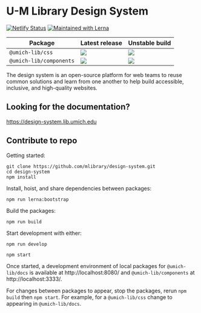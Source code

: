 # U-M Library Design System

[![Netlify Status](https://api.netlify.com/api/v1/badges/46fd3abb-e61c-4a7e-b154-c22e375a3345/deploy-status)](https://app.netlify.com/sites/umich-lib-design-system/deploys) [![Maintained with Lerna](https://img.shields.io/badge/maintained%20with-lerna-cc00ff.svg)](https://lerna.js.org/)

| Package                 | Latest release                                                 | Unstable build                                                     |
| ----------------------- | -------------------------------------------------------------- | ------------------------------------------------------------------ |
| `@umich-lib/css`        | ![](https://img.shields.io/npm/v/@umich-lib/css/latest)        | ![](https://img.shields.io/npm/v/@umich-lib/css/prerelease)        |
| `@umich-lib/components` | ![](https://img.shields.io/npm/v/@umich-lib/components/latest) | ![](https://img.shields.io/npm/v/@umich-lib/components/prerelease) |

The design system is an open-source platform for web teams to reuse common solutions and learn from one another to help build accessible, inclusive, and high-quality websites.

## Looking for the documentation?

https://design-system.lib.umich.edu

## Contribute to repo

Getting started:

```
git clone https://github.com/mlibrary/design-system.git
cd design-system
npm install
```

Install, hoist, and share dependencies between packages:

```
npm run lerna:bootstrap
```

Build the packages:

```
npm run build
```

Start development with either:

```
npm run develop
```

```
npm start
```

Once started, a development environment of local packages for `@umich-lib/docs` is available at http://localhost:8080/ and `@umich-lib/components` at http://localhost:3333/.

For changes between packages to appear, stop the packages, rerun `npm build` then `npm start`. For example, for a `@umich-lib/css` change to appearing in `@umich-lib/docs`.
